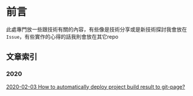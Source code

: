 # 前言

此處專門放一些跟技術有關的內容，有些像是技術分享或是新技術探討我會放在`Issue`，有些實作的心得的話我則會放在其它repo

## 文章索引
### 2020
[2020-02-03 How to automatically deploy project build result to git-page?](https://github.com/x8163don/autodeploy-gh-pages-demo)
